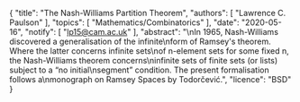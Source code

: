 {
    "title": "The Nash-Williams Partition Theorem",
    "authors": [
        "Lawrence C. Paulson"
    ],
    "topics": [
        "Mathematics/Combinatorics"
    ],
    "date": "2020-05-16",
    "notify": [
        "lp15@cam.ac.uk"
    ],
    "abstract": "\nIn 1965, Nash-Williams discovered a generalisation of the infinite\nform of Ramsey's theorem. Where the latter concerns infinite sets\nof n-element sets for some fixed n, the Nash-Williams theorem concerns\ninfinite sets of finite sets (or lists) subject to a “no initial\nsegment” condition. The present formalisation follows a\nmonograph on Ramsey Spaces by Todorčević.",
    "licence": "BSD"
}
